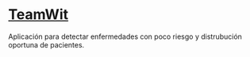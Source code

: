 # [TeamWit](https://sites.google.com/view/heallthy/p%C3%A1gina-principal?authuser=0)
Aplicación para detectar enfermedades con poco riesgo y distrubución oportuna de pacientes. 


